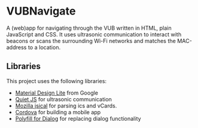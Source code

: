 # VUBNavigate

A (web)app for navigating through the VUB written in HTML, plain JavaScript and CSS. It uses ultrasonic communication to interact with beacons or scans the surrounding Wi-Fi networks and matches the MAC-address to a location.

## Libraries

This project uses the following libraries:

*	[Material Design Lite](https://getmdl.io/) from Google
*	[Quiet JS](https://github.com/quiet/quiet-js) for ultrasonic communication
*	[Mozilla jsical](https://github.com/mozilla-comm/ical.js/) for parsing ics and vCards.
*	[Cordova](https://cordova.apache.org/) for building a mobile app
*	[Polyfill for Dialog](https://github.com/GoogleChrome/dialog-polyfill) for replacing dialog functionality

